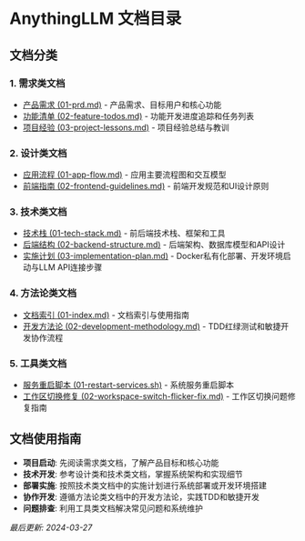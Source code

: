 # AnythingLLM 文档目录

## 文档分类

### 1. 需求类文档
- [产品需求 (01-prd.md)](./1-需求类文档/01-prd.md) - 产品需求、目标用户和核心功能
- [功能清单 (02-feature-todos.md)](./1-需求类文档/02-feature-todos.md) - 功能开发进度追踪和任务列表
- [项目经验 (03-project-lessons.md)](./1-需求类文档/03-project-lessons.md) - 项目经验总结与教训

### 2. 设计类文档
- [应用流程 (01-app-flow.md)](./2-设计类文档/01-app-flow.md) - 应用主要流程图和交互模型
- [前端指南 (02-frontend-guidelines.md)](./2-设计类文档/02-frontend-guidelines.md) - 前端开发规范和UI设计原则

### 3. 技术类文档
- [技术栈 (01-tech-stack.md)](./3-技术类文档/01-tech-stack.md) - 前后端技术栈、框架和工具
- [后端结构 (02-backend-structure.md)](./3-技术类文档/02-backend-structure.md) - 后端架构、数据库模型和API设计
- [实施计划 (03-implementation-plan.md)](./3-技术类文档/03-implementation-plan.md) - Docker私有化部署、开发环境启动与LLM API连接步骤

### 4. 方法论类文档
- [文档索引 (01-index.md)](./4-方法论类文档/01-index.md) - 文档索引与使用指南
- [开发方法论 (02-development-methodology.md)](./4-方法论类文档/02-development-methodology.md) - TDD红绿测试和敏捷开发协作流程

### 5. 工具类文档
- [服务重启脚本 (01-restart-services.sh)](./5-工具类文档/01-restart-services.sh) - 系统服务重启脚本
- [工作区切换修复 (02-workspace-switch-flicker-fix.md)](./5-工具类文档/02-workspace-switch-flicker-fix.md) - 工作区切换问题修复指南

## 文档使用指南

- **项目启动**: 先阅读需求类文档，了解产品目标和核心功能
- **技术开发**: 参考设计类和技术类文档，掌握系统架构和实现细节
- **部署实施**: 按照技术类文档中的实施计划进行系统部署或开发环境搭建
- **协作开发**: 遵循方法论类文档中的开发方法论，实践TDD和敏捷开发
- **问题排查**: 利用工具类文档解决常见问题和系统维护

*最后更新: 2024-03-27*